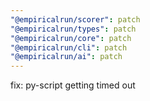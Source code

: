 ```yaml
---
"@empiricalrun/scorer": patch
"@empiricalrun/types": patch
"@empiricalrun/core": patch
"@empiricalrun/cli": patch
"@empiricalrun/ai": patch
---
```


fix: py-script getting timed out

